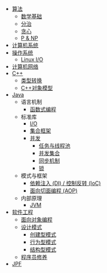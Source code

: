 + [算法](chapter-alg/README.md)
  + [数学基础](chapter-alg/math.md)
  + [分治](chapter-alg/divide-and-conquer.md)
  + [贪心](chapter-alg/greedy.md)
  + [P & NP](chapter-alg/pnp.md)
+ [计算机系统](chapter-system/README.md)
+ [操作系统](chapter-os/README.md)
  + [Linux I/O](chapter-os/linux-io.md)
+ [计算机网络](chapter-network/README.md)
+ [C++](chapter-cpp/README.md)
  + [类型转换](chapter-cpp/cast.md)
  + [C++对象模型](chapter-cpp/object-model.md)
+ [Java](chapter-java/README.md)
  + 语言机制
    + [函数式编程](chapter-java/functional.md)
  + 标准库
    + [I/O](chapter-java/io.md)
    + [集合框架](chapter-java/collection.md)
    + [并发](chapter-java/concurrency.md)
      + [任务与线程池](chapter-java/concurrency-threadpool.md)
      + [并发集合](chapter-java/concurrency-collection.md)
      + [同步机制](chapter-java/concurrency-sync.md)
      + [锁](chapter-java/concurrency-lock.md)
  + 模式与框架
    + [依赖注入 (DI) / 控制反转 (IoC)](chapter-java/di-ioc.md)
    + [面向切面编程 (AOP)](chapter-java/aop.md)
  + 内部原理
    + [JVM](chapter-java/jvm.md)
+ [软件工程](chapter-se/README.md)
  + [面向对象编程](chapter-se/oo.md)
  + [设计模式](chapter-se/design-pattern.md)
    + [创建型模式](chapter-se/design-pattern-creational.md)
    + [行为型模式](chapter-se/design-pattern-behavioral.md)
    + [结构型模式](chapter-se/design-pattern-structural.md)
  + [程序员修养](chapter-se/programmer-cultivation.md)
+ [JPF](chapter-jpf/README.md)
